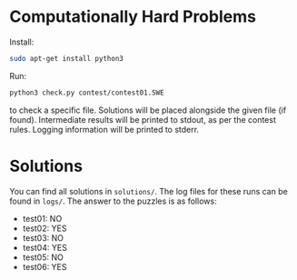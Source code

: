 # Computationally Hard Problems
Install:

```bash
sudo apt-get install python3 
```

Run:

```bash
python3 check.py contest/contest01.SWE
```

to check a specific file. Solutions will be placed alongside the given file (if found). Intermediate results will be printed to stdout, as per the contest rules. Logging information will be printed to stderr.

# Solutions
You can find all solutions in `solutions/`. The log files for these runs can be found in `logs/`. The answer to the puzzles is as follows:

* test01: NO
* test02: YES
* test03: NO
* test04: YES
* test05: NO
* test06: YES
